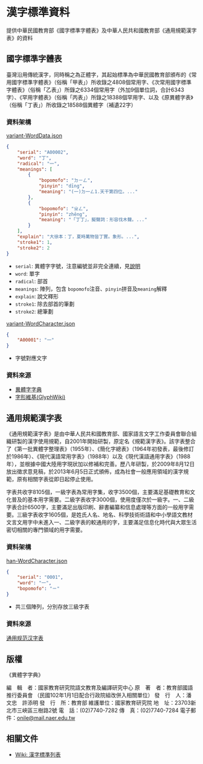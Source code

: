 # 漢字標準資料

提供中華民國教育部《國字標準字體表》及中華人民共和國教育部《通用規範漢字表》的資料

## 國字標準字體表

臺灣沿用傳統漢字，同時稱之為正體字，其起始標準為中華民國教育部頒布的《常用國字標準字體表》（俗稱「甲表」）所收錄之4808個常用字、《次常用國字標準字體表》（俗稱「乙表」）所錄之6334個常用字（外加9個單位詞，合計6343字）、《罕用字體表》（俗稱「丙表」）所錄之18388個罕用字、以及《原異體字表》（俗稱「丁表」）所收錄之18588個異體字（補遺22字）

### 資料架構

[variant-WordData.json](Data/variant-WordData.json)

``` json
{
    "serial": "A00002",
    "word": "丁",
    "radical": "一",
    "meanings": [
        {
            "bopomofo": "ㄉㄧㄥ",
            "pinyin": "dīng",
            "meaning": "(一)ㄉ一ㄥ1.天干第四位。..."
        },
        {
            "bopomofo": "ㄓㄥ",
            "pinyin": "zhēng",
            "meaning": "「丁丁」，擬聲詞：形容伐木聲。..."
        }
    ],
    "explain": "大徐本：丁，夏時萬物皆丁實。象形。...",
    "stroke1": 1,
    "stroke2": 2
}
```

- `serial`: 異體字字號，注意編號並非完全連續，見[說明](https://dict.variants.moe.edu.tw/variants/rbt/page_content.rbt?pageId=2982208)
- `word`: 單字
- `radical`: 部首
- `meanings`: 陣列，包含 `bopomofo`注音、`pinyin`拼音及`meaning`解釋
- `explain`: 說文釋形
- `stroke1`: 除去部首的筆劃
- `stroke2`: 總筆劃

[variant-WordCharacter.json](Data/variant-WordCharacter.json)

``` json
{
    "A00001": "一"
}
```

- 字號對應文字

### 資料來源

- [異體字字典](https://dict.variants.moe.edu.tw/variants/rbt/page_content.rbt?pageId=2982208)
- [字形維基(GlyphWiki)](http://zht.glyphwiki.org/wiki/)

## 通用規範漢字表

《通用規範漢字表》是由中華人民共和國教育部、國家語言文字工作委員會聯合組織研製的漢字使用規範，自2001年開始研製，原定名《規範漢字表》。該字表整合了《第一批異體字整理表》（1955年）、《簡化字總表》（1964年初發表，最後修訂於1986年）、《現代漢語常用字表》（1988年）以及《現代漢語通用字表》（1988年），並根據中國大陸用字現狀加以修補和完善。歷八年研製，於2009年8月12日放出徵求意見稿，於2013年6月5日正式頒佈，成為社會一般應用領域的漢字規範，原有相關字表從即日起停止使用。

字表共收字8105個，一級字表為常用字集，收字3500個，主要滿足基礎教育和文化普及的基本用字需要。二級字表收字3000個，使用度僅次於一級字。一、二級字表合計6500字，主要滿足出版印刷、辭書編纂和信息處理等方面的一般用字需要。三級字表收字1605個，是姓氏人名、地名、科學技術術語和中小學語文教材文言文用字中未進入一、二級字表的較通用的字，主要滿足信息化時代與大眾生活密切相關的專門領域的用字需要。

### 資料架構

[han-WordCharacter.json](Data/han-Character.json)

``` json
{
    "serial": "0001",
    "word": "一",
    "bopomofo": "ㄧ"
}
```

- 共三個陣列，分別存放三級字表

### 資料來源

[通用规范汉字表](https://zh.wikisource.org/wiki/%E9%80%9A%E7%94%A8%E8%A7%84%E8%8C%83%E6%B1%89%E5%AD%97%E8%A1%A8)

## 版權

《異體字字典》

編　輯　者：國家教育研究院語文教育及編譯研究中心
原　著　者：教育部國語推行委員會
（民國102年1月1日配合行政院組改併入相關單位）
發　行　人：潘文忠　許添明
發　行　所：教育部
維護單位：國家教育研究院
地　址：23703新北市三峽區三樹路2號
電　話：(02)7740-7282
傳　真：(02)7740-7284
電子郵件：onile@mail.naer.edu.tw

## 相關文件

- [Wiki: 漢字標準列表](https://zh.wikipedia.org/zh-tw/%E6%BC%A2%E5%AD%97%E6%A8%99%E6%BA%96%E5%88%97%E8%A1%A8)